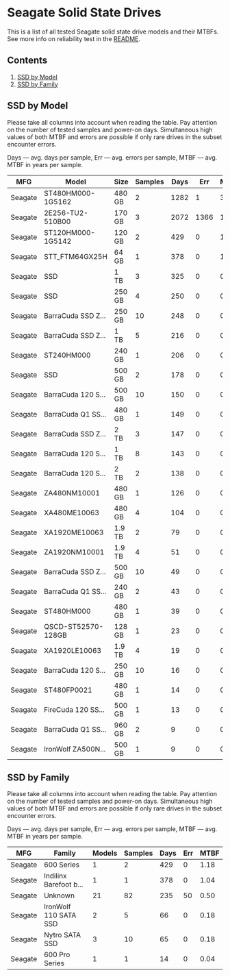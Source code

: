 Seagate Solid State Drives
==========================

This is a list of all tested Seagate solid state drive models and their MTBFs. See
more info on reliability test in the [README](https://github.com/linuxhw/SMART).

Contents
--------

1. [ SSD by Model  ](#ssd-by-model)
2. [ SSD by Family ](#ssd-by-family)

SSD by Model
------------

Please take all columns into account when reading the table. Pay attention on the
number of tested samples and power-on days. Simultaneous high values of both MTBF
and errors are possible if only rare drives in the subset encounter errors.

Days — avg. days per sample,
Err  — avg. errors per sample,
MTBF — avg. MTBF in years per sample.

| MFG       | Model              | Size   | Samples | Days  | Err   | MTBF |
|-----------|--------------------|--------|---------|-------|-------|------|
| Seagate   | ST480HM000-1G5162  | 480 GB | 2       | 1282  | 1     | 3.20   |
| Seagate   | 2E256-TU2-510B00   | 170 GB | 3       | 2072  | 1366  | 1.85   |
| Seagate   | ST120HM000-1G5142  | 120 GB | 2       | 429   | 0     | 1.18   |
| Seagate   | STT_FTM64GX25H     | 64 GB  | 1       | 378   | 0     | 1.04   |
| Seagate   | SSD                | 1 TB   | 3       | 325   | 0     | 0.89   |
| Seagate   | SSD                | 250 GB | 4       | 250   | 0     | 0.69   |
| Seagate   | BarraCuda SSD Z... | 250 GB | 10      | 248   | 0     | 0.68   |
| Seagate   | BarraCuda SSD Z... | 1 TB   | 5       | 216   | 0     | 0.59   |
| Seagate   | ST240HM000         | 240 GB | 1       | 206   | 0     | 0.56   |
| Seagate   | SSD                | 500 GB | 2       | 178   | 0     | 0.49   |
| Seagate   | BarraCuda 120 S... | 500 GB | 10      | 150   | 0     | 0.41   |
| Seagate   | BarraCuda Q1 SS... | 480 GB | 1       | 149   | 0     | 0.41   |
| Seagate   | BarraCuda SSD Z... | 2 TB   | 3       | 147   | 0     | 0.41   |
| Seagate   | BarraCuda 120 S... | 1 TB   | 8       | 143   | 0     | 0.39   |
| Seagate   | BarraCuda 120 S... | 2 TB   | 2       | 138   | 0     | 0.38   |
| Seagate   | ZA480NM10001       | 480 GB | 1       | 126   | 0     | 0.35   |
| Seagate   | XA480ME10063       | 480 GB | 4       | 104   | 0     | 0.29   |
| Seagate   | XA1920ME10063      | 1.9 TB | 2       | 79    | 0     | 0.22   |
| Seagate   | ZA1920NM10001      | 1.9 TB | 4       | 51    | 0     | 0.14   |
| Seagate   | BarraCuda SSD Z... | 500 GB | 10      | 49    | 0     | 0.14   |
| Seagate   | BarraCuda Q1 SS... | 240 GB | 2       | 43    | 0     | 0.12   |
| Seagate   | ST480HM000         | 480 GB | 1       | 39    | 0     | 0.11   |
| Seagate   | QSCD-ST52570-128GB | 128 GB | 1       | 23    | 0     | 0.06   |
| Seagate   | XA1920LE10063      | 1.9 TB | 4       | 19    | 0     | 0.05   |
| Seagate   | BarraCuda 120 S... | 250 GB | 10      | 16    | 0     | 0.05   |
| Seagate   | ST480FP0021        | 480 GB | 1       | 14    | 0     | 0.04   |
| Seagate   | FireCuda 120 SS... | 500 GB | 1       | 13    | 0     | 0.04   |
| Seagate   | BarraCuda Q1 SS... | 960 GB | 2       | 9     | 0     | 0.03   |
| Seagate   | IronWolf ZA500N... | 500 GB | 1       | 9     | 0     | 0.03   |

SSD by Family
-------------

Please take all columns into account when reading the table. Pay attention on the
number of tested samples and power-on days. Simultaneous high values of both MTBF
and errors are possible if only rare drives in the subset encounter errors.

Days — avg. days per sample,
Err  — avg. errors per sample,
MTBF — avg. MTBF in years per sample.

| MFG       | Family                 | Models | Samples | Days  | Err   | MTBF |
|-----------|------------------------|--------|---------|-------|-------|------|
| Seagate   | 600 Series             | 1      | 2       | 429   | 0     | 1.18   |
| Seagate   | Indilinx Barefoot b... | 1      | 1       | 378   | 0     | 1.04   |
| Seagate   | Unknown                | 21     | 82      | 235   | 50    | 0.50   |
| Seagate   | IronWolf 110 SATA SSD  | 2      | 5       | 66    | 0     | 0.18   |
| Seagate   | Nytro SATA SSD         | 3      | 10      | 65    | 0     | 0.18   |
| Seagate   | 600 Pro Series         | 1      | 1       | 14    | 0     | 0.04   |
